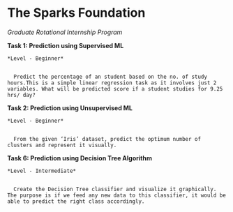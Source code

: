 # The Sparks Foundation


*Graduate Rotational Internship Program*

**Task 1: Prediction using Supervised ML**


    *Level - Beginner*
    
    
      Predict the percentage of an student based on the no. of study hours.This is a simple linear regression task as it involves just 2 variables. What will be predicted score if a student studies for 9.25 hrs/ day?

**Task 2: Prediction using Unsupervised ML**


    *Level - Beginner*
    
    
      From the given ‘Iris’ dataset, predict the optimum number of clusters and represent it visually.

**Task 6: Prediction using Decision Tree Algorithm**


    *Level - Intermediate*
    
    
      Create the Decision Tree classifier and visualize it graphically. The purpose is if we feed any new data to this classifier, it would be able to predict the right class accordingly.
